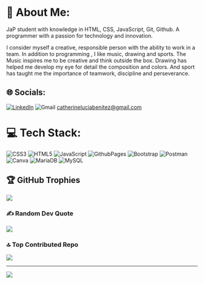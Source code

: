 # 💫 About Me:
JaP student with knowledge in HTML, CSS, JavaScript, Git, Github. A programmer with a passion for technology and innovation.

I consider myself a creative, responsible person with the ability to work in a team. In addition to programming , I like music, drawing and sports. 
The Music inspires me to be creative and think outside the box. Drawing has helped me develop my eye for detail the composition and colors. And sport has taught me the importance of teamwork, discipline and perseverance.


## 🌐 Socials:
[![LinkedIn](https://img.shields.io/badge/LinkedIn-0077B5?style=for-the-badge&logo=linkedin&logoColor=white)](https://www.linkedin.com/in/lucia-benitez-/)
![Gmail](https://img.shields.io/badge/Gmail-D14836?style=for-the-badge&logo=gmail&logoColor=white) catherineluciabenitez@gmail.com 

# 💻 Tech Stack:
![CSS3](https://img.shields.io/badge/css3-%231572B6.svg?style=for-the-badge&logo=css3&logoColor=white) ![HTML5](https://img.shields.io/badge/html5-%23E34F26.svg?style=for-the-badge&logo=html5&logoColor=white) ![JavaScript](https://img.shields.io/badge/JavaScript-F7DF1E?style=for-the-badge&logo=javascript&logoColor=black) ![GithubPages](https://img.shields.io/badge/github%20pages-121013?style=for-the-badge&logo=github&logoColor=white) ![Bootstrap](https://img.shields.io/badge/bootstrap-%238511FA.svg?style=for-the-badge&logo=bootstrap&logoColor=white) ![Postman](https://img.shields.io/badge/Postman-FF6C37?style=for-the-badge&logo=postman&logoColor=white) ![Canva](https://img.shields.io/badge/Canva-%2300C4CC.svg?style=for-the-badge&logo=Canva&logoColor=white) ![MariaDB](https://img.shields.io/badge/MariaDB-003545?style=for-the-badge&logo=mariadb&logoColor=white) ![MySQL](https://img.shields.io/badge/mysql-%2300000f.svg?style=for-the-badge&logo=mysql&logoColor=white)


## 🏆 GitHub Trophies
![](https://github-profile-trophy.vercel.app/?username=0luciabenitez&theme=gitdimmed&no-frame=false&no-bg=true&margin-w=4)

### ✍️ Random Dev Quote
![](https://quotes-github-readme.vercel.app/api?type=horizontal&theme=dark)

### 🔝 Top Contributed Repo
![](https://github-contributor-stats.vercel.app/api?username=0luciabenitez&limit=5&theme=dark&combine_all_yearly_contributions=true)

---
[![](https://visitcount.itsvg.in/api?id=0luciabenitez&icon=5&color=8)](https://visitcount.itsvg.in)


